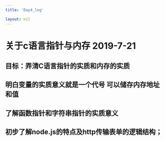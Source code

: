 ```yaml
---
title: 'Day4_log'

layout: nil
---
```




# 关于c语言指针与内存				2019-7-21

## 目标：弄清C语言指针的实质和内存的实质

## 明白变量的实质意义就是一个代号 可以储存内存地址和值

## 了解函数指针和字符串指针的实质意义

## 初步了解node.js的特点及http传输表单的逻辑结构；